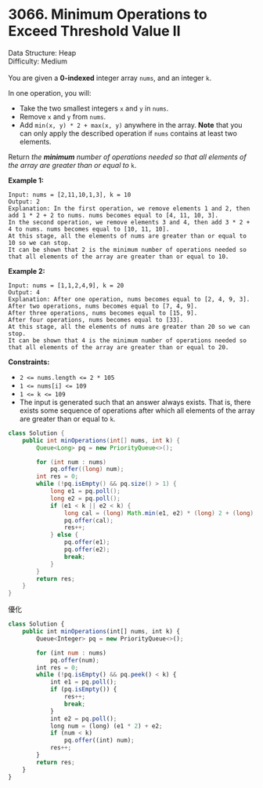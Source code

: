 # 3066. Minimum Operations to Exceed Threshold Value II  

  Data Structure: Heap </br> Difficulty: Medium </br> </br>You are given a **0-indexed** integer array `nums`, and an integer `k`.

In one operation, you will:

- Take the two smallest integers `x` and `y` in `nums`.
- Remove `x` and `y` from `nums`.
- Add `min(x, y) * 2 + max(x, y)` anywhere in the array.
**Note** that you can only apply the described operation if `nums` contains at least two elements.

Return *the ****minimum**** number of operations needed so that all elements of the array are greater than or equal to* `k`.

**Example 1:**

```plain text
Input: nums = [2,11,10,1,3], k = 10
Output: 2
Explanation: In the first operation, we remove elements 1 and 2, then add 1 * 2 + 2 to nums. nums becomes equal to [4, 11, 10, 3].
In the second operation, we remove elements 3 and 4, then add 3 * 2 + 4 to nums. nums becomes equal to [10, 11, 10].
At this stage, all the elements of nums are greater than or equal to 10 so we can stop.
It can be shown that 2 is the minimum number of operations needed so that all elements of the array are greater than or equal to 10.

```

**Example 2:**

```plain text
Input: nums = [1,1,2,4,9], k = 20
Output: 4
Explanation: After one operation, nums becomes equal to [2, 4, 9, 3].
After two operations, nums becomes equal to [7, 4, 9].
After three operations, nums becomes equal to [15, 9].
After four operations, nums becomes equal to [33].
At this stage, all the elements of nums are greater than 20 so we can stop.
It can be shown that 4 is the minimum number of operations needed so that all elements of the array are greater than or equal to 20.
```

**Constraints:**

- `2 <= nums.length <= 2 * 105`
- `1 <= nums[i] <= 109`
- `1 <= k <= 109`
- The input is generated such that an answer always exists. That is, there exists some sequence of operations after which all elements of the array are greater than or equal to `k`.
```java
class Solution {
    public int minOperations(int[] nums, int k) {
        Queue<Long> pq = new PriorityQueue<>();

        for (int num : nums)
            pq.offer((long) num);
        int res = 0;
        while (!pq.isEmpty() && pq.size() > 1) {
            long e1 = pq.poll();
            long e2 = pq.poll();
            if (e1 < k || e2 < k) {
                long cal = (long) Math.min(e1, e2) * (long) 2 + (long) Math.max(e1, e2);
                pq.offer(cal);
                res++;
            } else {
                pq.offer(e1);
                pq.offer(e2);
                break;
            }
        }
        return res;
    }
}
```

優化

```javascript
class Solution {
    public int minOperations(int[] nums, int k) {
        Queue<Integer> pq = new PriorityQueue<>();

        for (int num : nums)
            pq.offer(num);
        int res = 0;
        while (!pq.isEmpty() && pq.peek() < k) {
            int e1 = pq.poll();
            if (pq.isEmpty()) {
                res++;
                break;
            }
            int e2 = pq.poll();
            long num = (long) (e1 * 2) + e2;
            if (num < k)
                pq.offer((int) num);
            res++;
        }
        return res;
    }
}
```

